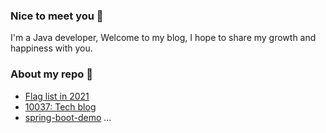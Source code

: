 ### Nice to meet you 👋
I'm a Java developer,
Welcome to my blog, I hope to share my growth and happiness with you.  
### About my repo 💬 
- [Flag list in 2021](https://github.com/shijie666/2021)
- [10037: Tech blog](https://github.com/shijie666/10037)  
- [spring-boot-demo](https://github.com/shijie666/spring-boot-demo)
...
<!--
- [Open source contribution](xxx)
**shijie666/shijie666** is a ✨ _special_ ✨ repository because its `README.md` (this file) appears on your GitHub profile.

Here are some ideas to get you started:

- 🔭 I’m currently working on ...
- 🌱 I’m currently learning ...
- 👯 I’m looking to collaborate on ...
- 🤔 I’m looking for help with ...
- 💬 Ask me about ...
- 📫 How to reach me: ...
- 😄 Pronouns: ...
- ⚡ Fun fact: ...
-->
